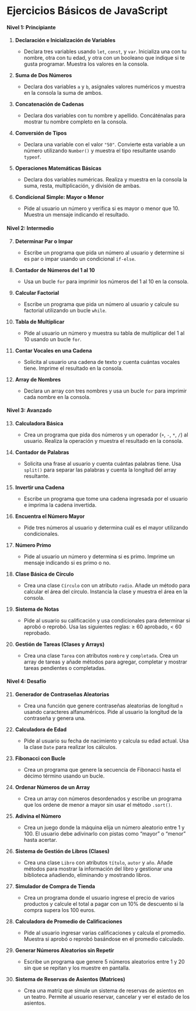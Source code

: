 # **Ejercicios Básicos de JavaScript**

#### **Nivel 1: Principiante**

1. **Declaración e Inicialización de Variables**
    - Declara tres variables usando `let`, `const`, y `var`. Inicializa una con tu nombre, otra con tu edad, y otra con un booleano que indique si te gusta programar. Muestra los valores en la consola.

2. **Suma de Dos Números**
    - Declara dos variables `a` y `b`, asígnales valores numéricos y muestra en la consola la suma de ambos.

3. **Concatenación de Cadenas**
    - Declara dos variables con tu nombre y apellido. Concáténalas para mostrar tu nombre completo en la consola.

4. **Conversión de Tipos**
    - Declara una variable con el valor `"50"`. Convierte esta variable a un número utilizando `Number()` y muestra el tipo resultante usando `typeof`.

5. **Operaciones Matemáticas Básicas**
    - Declara dos variables numéricas. Realiza y muestra en la consola la suma, resta, multiplicación, y división de ambas.

6. **Condicional Simple: Mayor o Menor**
    - Pide al usuario un número y verifica si es mayor o menor que 10. Muestra un mensaje indicando el resultado.

#### **Nivel 2: Intermedio**

7. **Determinar Par o Impar**
    - Escribe un programa que pida un número al usuario y determine si es par o impar usando un condicional `if-else`.

8. **Contador de Números del 1 al 10**
    - Usa un bucle `for` para imprimir los números del 1 al 10 en la consola.

9. **Calcular Factorial**
    - Escribe un programa que pida un número al usuario y calcule su factorial utilizando un bucle `while`.

10. **Tabla de Multiplicar**
    - Pide al usuario un número y muestra su tabla de multiplicar del 1 al 10 usando un bucle `for`.

11. **Contar Vocales en una Cadena**
    - Solicita al usuario una cadena de texto y cuenta cuántas vocales tiene. Imprime el resultado en la consola.

12. **Array de Nombres**
    - Declara un array con tres nombres y usa un bucle `for` para imprimir cada nombre en la consola.

#### **Nivel 3: Avanzado**

13. **Calculadora Básica**
    - Crea un programa que pida dos números y un operador (`+`, `-`, `*`, `/`) al usuario. Realiza la operación y muestra el resultado en la consola.

14. **Contador de Palabras**
    - Solicita una frase al usuario y cuenta cuántas palabras tiene. Usa `split()` para separar las palabras y cuenta la longitud del array resultante.

15. **Invertir una Cadena**
    - Escribe un programa que tome una cadena ingresada por el usuario e imprima la cadena invertida.

16. **Encuentra el Número Mayor**
    - Pide tres números al usuario y determina cuál es el mayor utilizando condicionales.

17. **Número Primo**
    - Pide al usuario un número y determina si es primo. Imprime un mensaje indicando si es primo o no.

18. **Clase Básica de Círculo**
    - Crea una clase `Círculo` con un atributo `radio`. Añade un método para calcular el área del círculo. Instancia la clase y muestra el área en la consola.

19. **Sistema de Notas**
    - Pide al usuario su calificación y usa condicionales para determinar si aprobó o reprobó. Usa las siguientes reglas: ≥ 60 aprobado, < 60 reprobado.

20. **Gestión de Tareas (Clases y Arrays)**
    - Crea una clase `Tarea` con atributos `nombre` y `completada`. Crea un array de tareas y añade métodos para agregar, completar y mostrar tareas pendientes o completadas.

#### **Nivel 4: Desafío**

21. **Generador de Contraseñas Aleatorias**
    - Crea una función que genere contraseñas aleatorias de longitud `n` usando caracteres alfanuméricos. Pide al usuario la longitud de la contraseña y genera una.

22. **Calculadora de Edad**
    - Pide al usuario su fecha de nacimiento y calcula su edad actual. Usa la clase `Date` para realizar los cálculos.

23. **Fibonacci con Bucle**
    - Crea un programa que genere la secuencia de Fibonacci hasta el décimo término usando un bucle.

24. **Ordenar Números de un Array**
    - Crea un array con números desordenados y escribe un programa que los ordene de menor a mayor sin usar el método `.sort()`.

25. **Adivina el Número**
    - Crea un juego donde la máquina elija un número aleatorio entre 1 y 100. El usuario debe adivinarlo con pistas como “mayor” o “menor” hasta acertar.

26. **Sistema de Gestión de Libros (Clases)**
    - Crea una clase `Libro` con atributos `título`, `autor` y `año`. Añade métodos para mostrar la información del libro y gestionar una biblioteca añadiendo, eliminando y mostrando libros.

27. **Simulador de Compra de Tienda**
    - Crea un programa donde el usuario ingrese el precio de varios productos y calcule el total a pagar con un 10% de descuento si la compra supera los 100 euros.

28. **Calculadora de Promedio de Calificaciones**
    - Pide al usuario ingresar varias calificaciones y calcula el promedio. Muestra si aprobó o reprobó basándose en el promedio calculado.

29. **Generar Números Aleatorios sin Repetir**
    - Escribe un programa que genere 5 números aleatorios entre 1 y 20 sin que se repitan y los muestre en pantalla.

30. **Sistema de Reservas de Asientos (Matrices)**
    - Crea una matriz que simule un sistema de reservas de asientos en un teatro. Permite al usuario reservar, cancelar y ver el estado de los asientos.